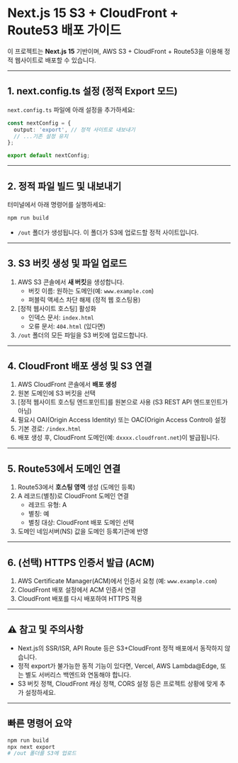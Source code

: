 # Next.js 15 S3 + CloudFront + Route53 배포 가이드

이 프로젝트는 **Next.js 15** 기반이며, AWS S3 + CloudFront + Route53을 이용해 정적 웹사이트로 배포할 수 있습니다.

---

## 1. next.config.ts 설정 (정적 Export 모드)

`next.config.ts` 파일에 아래 설정을 추가하세요:

```ts
const nextConfig = {
  output: 'export', // 정적 사이트로 내보내기
  // ...기존 설정 유지
};

export default nextConfig;
```

---

## 2. 정적 파일 빌드 및 내보내기

터미널에서 아래 명령어를 실행하세요:

```bash
npm run build
```

- `/out` 폴더가 생성됩니다. 이 폴더가 S3에 업로드할 정적 사이트입니다.

---

## 3. S3 버킷 생성 및 파일 업로드

1. AWS S3 콘솔에서 **새 버킷**을 생성합니다.
   - 버킷 이름: 원하는 도메인(예: `www.example.com`)
   - 퍼블릭 액세스 차단 해제 (정적 웹 호스팅용)
2. [정적 웹사이트 호스팅] 활성화
   - 인덱스 문서: `index.html`
   - 오류 문서: `404.html` (있다면)
3. `/out` 폴더의 모든 파일을 S3 버킷에 업로드합니다.

---

## 4. CloudFront 배포 생성 및 S3 연결

1. AWS CloudFront 콘솔에서 **배포 생성**
2. 원본 도메인에 S3 버킷을 선택
3. [정적 웹사이트 호스팅 엔드포인트]를 원본으로 사용 (S3 REST API 엔드포인트가 아님)
4. 필요시 OAI(Origin Access Identity) 또는 OAC(Origin Access Control) 설정
5. 기본 경로: `/index.html`
6. 배포 생성 후, CloudFront 도메인(예: `dxxxx.cloudfront.net`)이 발급됩니다.

---

## 5. Route53에서 도메인 연결

1. Route53에서 **호스팅 영역** 생성 (도메인 등록)
2. A 레코드(별칭)로 CloudFront 도메인 연결
   - 레코드 유형: A
   - 별칭: 예
   - 별칭 대상: CloudFront 배포 도메인 선택
3. 도메인 네임서버(NS) 값을 도메인 등록기관에 반영

---

## 6. (선택) HTTPS 인증서 발급 (ACM)

1. AWS Certificate Manager(ACM)에서 인증서 요청 (예: `www.example.com`)
2. CloudFront 배포 설정에서 ACM 인증서 연결
3. CloudFront 배포를 다시 배포하여 HTTPS 적용

---

## ⚠️ 참고 및 주의사항
- Next.js의 SSR/ISR, API Route 등은 S3+CloudFront 정적 배포에서 동작하지 않습니다.
- 정적 export가 불가능한 동적 기능이 있다면, Vercel, AWS Lambda@Edge, 또는 별도 서버리스 백엔드와 연동해야 합니다.
- S3 버킷 정책, CloudFront 캐싱 정책, CORS 설정 등은 프로젝트 상황에 맞게 추가 설정하세요.

---

## 빠른 명령어 요약
```bash
npm run build
npx next export
# /out 폴더를 S3에 업로드
```
